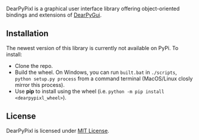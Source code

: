 DearPyPixl is a graphical user interface library offering object-oriented bindings and extensions of [DearPyGui](https://github.com/hoffstadt/DearPyGui).


## Installation
The newest version of this library is currently not available on PyPi. To install:
* Clone the repo.
* Build the wheel. On Windows, you can run `built.bat` in `./scripts`, `python setup.py process` from a command terminal (MacOS/Linux closly mirror this process).
* Use **pip** to install using the wheel (i.e. `python -m pip install <dearpypixl_wheel>`).


## License
DearPyPixl is licensed under [MIT License](https://github.com/Atlamillias/DPG-Widgets/blob/main/LICENSE).
